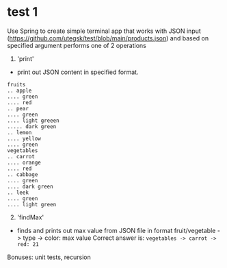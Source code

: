 # test 1

Use Spring to create simple terminal app that works with JSON input (https://github.com/utegsk/test/blob/main/products.json) and based on specified argument performs one of 2 operations

1. 'print'
- print out JSON content in specified format.
```
fruits
.. apple
.... green
.... red
.. pear
.... green
.... light greeen
..... dark green
.. lemon
.... yellow
.... green
vegetables
.. carrot
.... orange
.... red
.. cabbage
.... green
.... dark green
.. leek
.... green
.... light green
```

2. 'findMax'
- finds and prints out max value from JSON file in format fruit/vegetable -> type -> color: max value
Correct answer is:
```vegetables -> carrot -> red: 21```

Bonuses: unit tests, recursion
  

